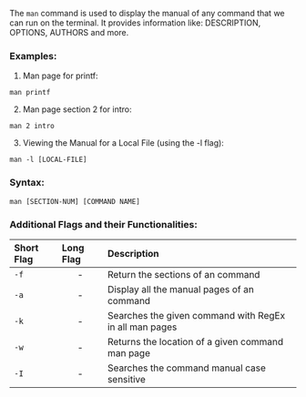 The `man` command is used to display the manual of any command that we can run on the terminal.
It provides information like: DESCRIPTION, OPTIONS, AUTHORS and more.

### Examples:

1. Man page for printf:

```
man printf
```

2. Man page section 2 for intro:

```
man 2 intro
```
3. Viewing the Manual for a Local File (using the -l flag):

```
man -l [LOCAL-FILE]
```

### Syntax:

```
man [SECTION-NUM] [COMMAND NAME]
```

### Additional Flags and their Functionalities:

|**Short Flag**   |**Long Flag**   |**Description**   |
|:---|:---|:---|
|`-f`|<center>-</center>|Return the sections of an command|
|`-a`|<center>-</center>|Display all the manual pages of an command|
|`-k`|<center>-</center>|Searches the given command with RegEx in all man pages|
|`-w`|<center>-</center>|Returns the location of a given command man page|
|`-I`|<center>-</center>|Searches the command manual case sensitive|